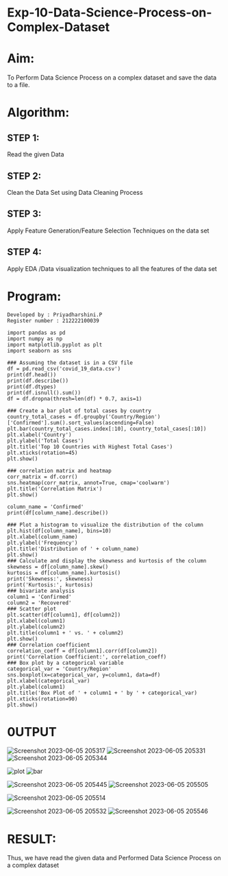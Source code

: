 # Exp-10-Data-Science-Process-on-Complex-Dataset

# Aim:
To Perform Data Science Process on a complex dataset and save the data to a file.

# Algorithm:
## STEP 1:
Read the given Data

## STEP 2:
Clean the Data Set using Data Cleaning Process

## STEP 3:
Apply Feature Generation/Feature Selection Techniques on the data set

## STEP 4:
Apply EDA /Data visualization techniques to all the features of the data set

# Program:
```
Developed by : Priyadharshini.P
Register number : 212222100039

import pandas as pd
import numpy as np
import matplotlib.pyplot as plt
import seaborn as sns

### Assuming the dataset is in a CSV file
df = pd.read_csv('covid_19_data.csv')
print(df.head())
print(df.describe())
print(df.dtypes)
print(df.isnull().sum())
df = df.dropna(thresh=len(df) * 0.7, axis=1)

### Create a bar plot of total cases by country
country_total_cases = df.groupby('Country/Region')['Confirmed'].sum().sort_values(ascending=False)
plt.bar(country_total_cases.index[:10], country_total_cases[:10])
plt.xlabel('Country')
plt.ylabel('Total Cases')
plt.title('Top 10 Countries with Highest Total Cases')
plt.xticks(rotation=45)
plt.show()

### correlation matrix and heatmap
corr_matrix = df.corr()
sns.heatmap(corr_matrix, annot=True, cmap='coolwarm')
plt.title('Correlation Matrix')
plt.show()

column_name = 'Confirmed'
print(df[column_name].describe())

### Plot a histogram to visualize the distribution of the column
plt.hist(df[column_name], bins=10)
plt.xlabel(column_name)
plt.ylabel('Frequency')
plt.title('Distribution of ' + column_name)
plt.show()
### Calculate and display the skewness and kurtosis of the column
skewness = df[column_name].skew()
kurtosis = df[column_name].kurtosis()
print('Skewness:', skewness)
print('Kurtosis:', kurtosis)
### bivariate analysis
column1 = 'Confirmed'
column2 = 'Recovered'
### Scatter plot
plt.scatter(df[column1], df[column2])
plt.xlabel(column1)
plt.ylabel(column2)
plt.title(column1 + ' vs. ' + column2)
plt.show()
### Correlation coefficient
correlation_coeff = df[column1].corr(df[column2])
print('Correlation Coefficient:', correlation_coeff)
### Box plot by a categorical variable
categorical_var = 'Country/Region'
sns.boxplot(x=categorical_var, y=column1, data=df)
plt.xlabel(categorical_var)
plt.ylabel(column1)
plt.title('Box Plot of ' + column1 + ' by ' + categorical_var)
plt.xticks(rotation=90)
plt.show()
```
# 0UTPUT
![Screenshot 2023-06-05 205317](https://github.com/Priyadharshini-Er/Exp-10-Data-Science-Process-on-Complex-Dataset/assets/119558093/6012884f-e11f-42dc-9de1-e3564f825163)
![Screenshot 2023-06-05 205331](https://github.com/Priyadharshini-Er/Exp-10-Data-Science-Process-on-Complex-Dataset/assets/119558093/d762241a-3506-4d80-a29b-af170377e195)
![Screenshot 2023-06-05 205344](https://github.com/Priyadharshini-Er/Exp-10-Data-Science-Process-on-Complex-Dataset/assets/119558093/c8d180ed-fef7-4f9b-9b35-fdb874e803c1)

![plot](https://github.com/Priyadharshini-Er/Exp-10-Data-Science-Process-on-Complex-Dataset/assets/119558093/bbab7551-229f-47bc-9016-9116086c5628)
![bar](https://github.com/Priyadharshini-Er/Exp-10-Data-Science-Process-on-Complex-Dataset/assets/119558093/d5061fd1-9189-4d13-9461-e6a33ececbe3)


![Screenshot 2023-06-05 205445](https://github.com/Priyadharshini-Er/Exp-10-Data-Science-Process-on-Complex-Dataset/assets/119558093/d63d59dd-9108-4d63-b5f0-69d9c62b85f9)
![Screenshot 2023-06-05 205505](https://github.com/Priyadharshini-Er/Exp-10-Data-Science-Process-on-Complex-Dataset/assets/119558093/d3745cde-a376-4c69-9914-15ff0ffb4f4b)

![Screenshot 2023-06-05 205514](https://github.com/Priyadharshini-Er/Exp-10-Data-Science-Process-on-Complex-Dataset/assets/119558093/aab09404-e47d-4780-8215-e07d05e1ac0b)


![Screenshot 2023-06-05 205532](https://github.com/Priyadharshini-Er/Exp-10-Data-Science-Process-on-Complex-Dataset/assets/119558093/18931c6d-ccbe-4469-9e65-23f1efd59398)
![Screenshot 2023-06-05 205546](https://github.com/Priyadharshini-Er/Exp-10-Data-Science-Process-on-Complex-Dataset/assets/119558093/2af35c34-c139-4b2f-86d8-bff3aaea48f8)


# RESULT:
Thus, we have read the given data and Performed Data Science Process on a complex dataset




